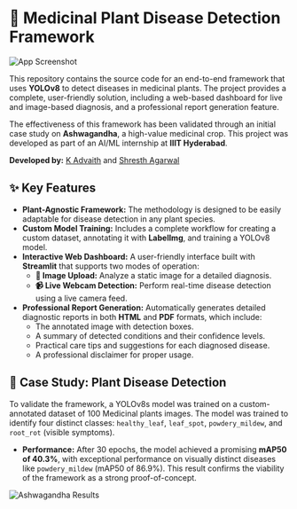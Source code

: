 # 🌿 Medicinal Plant Disease Detection Framework

![App Screenshot](path/to/your/app_screenshot.png)

This repository contains the source code for an end-to-end framework that uses **YOLOv8** to detect diseases in medicinal plants. The project provides a complete, user-friendly solution, including a web-based dashboard for live and image-based diagnosis, and a professional report generation feature.

The effectiveness of this framework has been validated through an initial case study on **Ashwagandha**, a high-value medicinal crop. This project was developed as part of an AI/ML internship at **IIIT Hyderabad**.

**Developed by:** [K Advaith](https://github.com/KambhampatiAdvaith) and [Shresth Agarwal](https://github.com/Shresth-Agarwal)

## ✨ Key Features

- **Plant-Agnostic Framework:** The methodology is designed to be easily adaptable for disease detection in any plant species.
- **Custom Model Training:** Includes a complete workflow for creating a custom dataset, annotating it with **LabelImg**, and training a YOLOv8 model.
- **Interactive Web Dashboard:** A user-friendly interface built with **Streamlit** that supports two modes of operation:
    - **📁 Image Upload:** Analyze a static image for a detailed diagnosis.
    - **📹 Live Webcam Detection:** Perform real-time disease detection using a live camera feed.
- **Professional Report Generation:** Automatically generates detailed diagnostic reports in both **HTML** and **PDF** formats, which include:
    - The annotated image with detection boxes.
    - A summary of detected conditions and their confidence levels.
    - Practical care tips and suggestions for each diagnosed disease.
    - A professional disclaimer for proper usage.

## 📂 Case Study: Plant Disease Detection

To validate the framework, a YOLOv8s model was trained on a custom-annotated dataset of 100 Medicinal plants images. The model was trained to identify four distinct classes: `healthy_leaf`, `leaf_spot`, `powdery_mildew`, and `root_rot` (visible symptoms).

- **Performance:** After 30 epochs, the model achieved a promising **mAP50 of 40.3%**, with exceptional performance on visually distinct diseases like `powdery_mildew` (mAP50 of 86.9%). This result confirms the viability of the framework as a strong proof-of-concept.

![Ashwagandha Results](path/to/your/results_collage.png)

